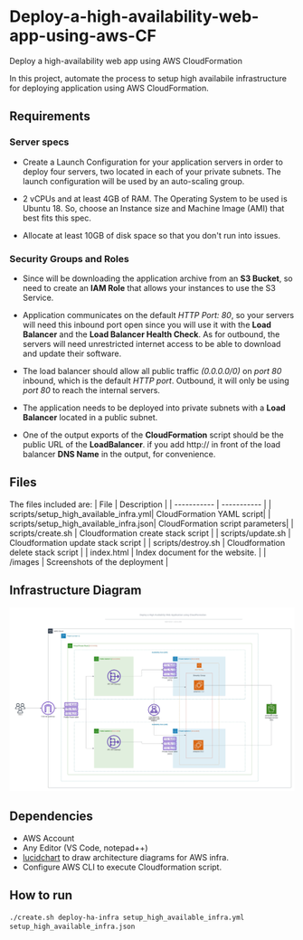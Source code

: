 # Deploy-a-high-availability-web-app-using-aws-CF
Deploy a high-availability web app using AWS CloudFormation

In this project, automate the process to setup high availabile infrastructure for deploying application using AWS CloudFormation.

## Requirements
### Server specs

- Create a Launch Configuration for your application servers in order to deploy four servers, two located in each of your private subnets. The launch configuration will be used by an auto-scaling group.

- 2 vCPUs and at least 4GB of RAM. The Operating System to be used is Ubuntu 18. So, choose an Instance size and Machine Image (AMI) that best fits this spec.

- Allocate at least 10GB of disk space so that you don't run into issues. 

### Security Groups and Roles

- Since will be downloading the application archive from an **S3 Bucket**, so need to create an **IAM Role** that allows your instances to use the S3 Service.

- Application communicates on the default *HTTP Port: 80*, so your servers will need this inbound port open since you will use it with the **Load Balancer** and the **Load Balancer Health Check**. As for outbound, the servers will need unrestricted internet access to be able to download and update their software.

- The load balancer should allow all public traffic *(0.0.0.0/0)* on *port 80* inbound, which is the default *HTTP port*. Outbound, it will only be using *port 80* to reach the internal servers.

- The application needs to be deployed into private subnets with a **Load Balancer** located in a public subnet.

- One of the output exports of the **CloudFormation** script should be the public URL of the **LoadBalancer**. if you add http:// in front of the load balancer **DNS Name** in the output, for convenience.


## Files 
The files included are: 
| File      | Description |
| ----------- | ----------- |
| scripts/setup_high_available_infra.yml| CloudFormation YAML script|
| scripts/setup_high_available_infra.json| CloudFormation script parameters|
| scripts/create.sh            | Cloudformation create stack script       |
| scripts/update.sh            | Cloudformation update stack script       |
| scripts/destroy.sh           | Cloudformation delete stack script       |
| index.html      | Index document for the website.      |
| /images            | Screenshots of the deployment        |

## Infrastructure Diagram
![](https://github.com/sateeshfrnd/Deploy-a-high-availability-web-app-using-aws-CF/blob/main/images/deploy-high-availability-web-app.jpeg)

## Dependencies
- AWS Account
- Any Editor (VS Code, notepad++)
- [lucidchart](www.lucidchart.com) to draw architecture diagrams for AWS infra.
- Configure AWS CLI to execute Cloudformation script.

## How to run 
```
./create.sh deploy-ha-infra setup_high_available_infra.yml setup_high_available_infra.json
```

